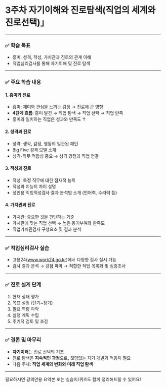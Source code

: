 # 3주차 자기이해와 진로탐색(직업의 세계와 진로선택)」

---

### ✅ **학습 목표**
- 흥미, 성격, 적성, 가치관과 진로의 관계 이해
- 직업심리검사를 통해 자기이해 및 진로 탐색

---

### ✅ **주요 학습 내용**

#### 1. **흥미와 진로**
- 흥미: 재미와 관심을 느끼는 감정 → 진로에 큰 영향
- **4단계 흐름**: 흥미 발견 → 직업 탐색 → 직업 선택 → 직업 만족
- 흥미와 일치하는 직업은 성과와 만족도 ↑

#### 2. **성격과 진로**
- 성격: 생각, 감정, 행동의 일관된 패턴
- Big Five 성격 모델 소개
- 성격-직무 적합성 중요 → 성격 강점과 직업 연결

#### 3. **적성과 진로**
- 적성: 특정 직무에 대한 잠재적 능력
- 적성과 지능의 차이 설명
- 성인용 직업적성검사 결과 분석법 소개 (언어력, 수리력 등)

#### 4. **가치관과 진로**
- 가치관: 중요한 것을 판단하는 기준
- 가치관에 맞는 직업 선택 → 높은 동기부여와 만족도
- 직업가치관검사 구성요소 및 결과 분석

---

### ✅ **직업심리검사 실습**
- 고용24(www.work24.go.kr)에서 다양한 검사 실시 가능
- 검사 결과 분석 → 강점 파악 → 적합한 직업 목록화 및 심층조사

---

### ✅ **진로 설계 단계**
1. 현재 상태 평가
2. 목표 설정 (단기~장기)
3. 필요 역량 파악
4. 실행 계획 수립
5. 주기적 검토 및 조정

---

### ✅ **결론 및 마무리**
- **자기이해**는 진로 선택의 기초
- 진로 탐색은 **지속적인 과정**으로, 끊임없는 자기 개발과 적응이 필요
- 다음 주제: **직업 세계의 변화와 미래 직업 탐색**

---

필요하시면 강의안용 요약본 또는 실습지/퀴즈도 함께 정리해드릴 수 있어요!
